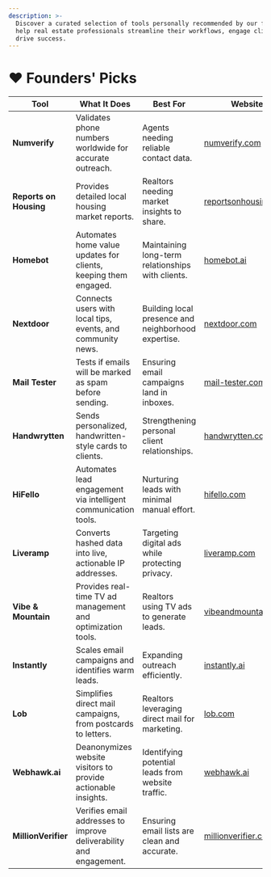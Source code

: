 ```yaml
---
description: >-
  Discover a curated selection of tools personally recommended by our founder to
  help real estate professionals streamline their workflows, engage clients, and
  drive success.
---
```


# ❤️ Founders' Picks

| Tool                   | What It Does                                                       | Best For                                            | Website                                               |
| ---------------------- | ------------------------------------------------------------------ | --------------------------------------------------- | ----------------------------------------------------- |
| **Numverify**          | Validates phone numbers worldwide for accurate outreach.           | Agents needing reliable contact data.               | [numverify.com](https://numverify.com/)               |
| **Reports on Housing** | Provides detailed local housing market reports.                    | Realtors needing market insights to share.          | [reportsonhousing.com](https://reportsonhousing.com/) |
| **Homebot**            | Automates home value updates for clients, keeping them engaged.    | Maintaining long-term relationships with clients.   | [homebot.ai](https://homebot.ai/)                     |
| **Nextdoor**           | Connects users with local tips, events, and community news.        | Building local presence and neighborhood expertise. | [nextdoor.com](https://nextdoor.com/)                 |
| **Mail Tester**        | Tests if emails will be marked as spam before sending.             | Ensuring email campaigns land in inboxes.           | [mail-tester.com](https://www.mail-tester.com/)       |
| **Handwrytten**        | Sends personalized, handwritten-style cards to clients.            | Strengthening personal client relationships.        | [handwrytten.com](https://www.handwrytten.com/)       |
| **HiFello**            | Automates lead engagement via intelligent communication tools.     | Nurturing leads with minimal manual effort.         | [hifello.com](https://hifello.com/)                   |
| **Liveramp**           | Converts hashed data into live, actionable IP addresses.           | Targeting digital ads while protecting privacy.     | [liveramp.com](https://www.liveramp.com/)             |
| **Vibe & Mountain**    | Provides real-time TV ad management and optimization tools.        | Realtors using TV ads to generate leads.            | [vibeandmountain.com](https://vibeandmountain.com/)   |
| **Instantly**          | Scales email campaigns and identifies warm leads.                  | Expanding outreach efficiently.                     | [instantly.ai](https://instantly.ai/)                 |
| **Lob**                | Simplifies direct mail campaigns, from postcards to letters.       | Realtors leveraging direct mail for marketing.      | [lob.com](https://www.lob.com/)                       |
| **Webhawk.ai**         | Deanonymizes website visitors to provide actionable insights.      | Identifying potential leads from website traffic.   | [webhawk.ai](https://webhawk.ai/)                     |
| **MillionVerifier**    | Verifies email addresses to improve deliverability and engagement. | Ensuring email lists are clean and accurate.        | [millionverifier.com](https://millionverifier.com/)   |
